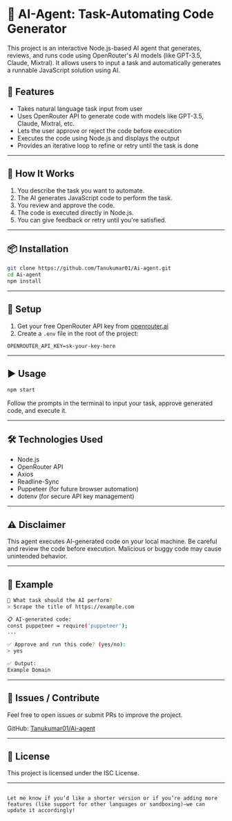 # 🤖 AI-Agent: Task-Automating Code Generator

This project is an interactive Node.js-based AI agent that generates, reviews, and runs code using OpenRouter's AI models (like GPT-3.5, Claude, Mixtral). It allows users to input a task and automatically generates a runnable JavaScript solution using AI.

## 🚀 Features

- Takes natural language task input from user
- Uses OpenRouter API to generate code with models like GPT-3.5, Claude, Mixtral, etc.
- Lets the user approve or reject the code before execution
- Executes the code using Node.js and displays the output
- Provides an iterative loop to refine or retry until the task is done

---

## 🧠 How It Works

1. You describe the task you want to automate.
2. The AI generates JavaScript code to perform the task.
3. You review and approve the code.
4. The code is executed directly in Node.js.
5. You can give feedback or retry until you're satisfied.

---

## 📦 Installation

```bash
git clone https://github.com/Tanukumar01/Ai-agent.git
cd Ai-agent
npm install
```

---

## 🔐 Setup

1. Get your free OpenRouter API key from [openrouter.ai](https://openrouter.ai)
2. Create a `.env` file in the root of the project:

```env
OPENROUTER_API_KEY=sk-your-key-here
```

---

## ▶️ Usage

```bash
npm start
```

Follow the prompts in the terminal to input your task, approve generated code, and execute it.

---

## 🛠️ Technologies Used

- Node.js
- OpenRouter API
- Axios
- Readline-Sync
- Puppeteer (for future browser automation)
- dotenv (for secure API key management)

---

## ⚠️ Disclaimer

This agent executes AI-generated code on your local machine. Be careful and review the code before execution. Malicious or buggy code may cause unintended behavior.

---

## 🧪 Example

```bash
💬 What task should the AI perform?
> Scrape the title of https://example.com

📋 AI-generated code:
const puppeteer = require('puppeteer');
...

✅ Approve and run this code? (yes/no):
> yes

✅ Output:
Example Domain
```

---

## 🐛 Issues / Contribute

Feel free to open issues or submit PRs to improve the project.

GitHub: [Tanukumar01/Ai-agent](https://github.com/Tanukumar01/Ai-agent)

---

## 📄 License

This project is licensed under the ISC License.

---

```

Let me know if you’d like a shorter version or if you’re adding more features (like support for other languages or sandboxing)—we can update it accordingly!